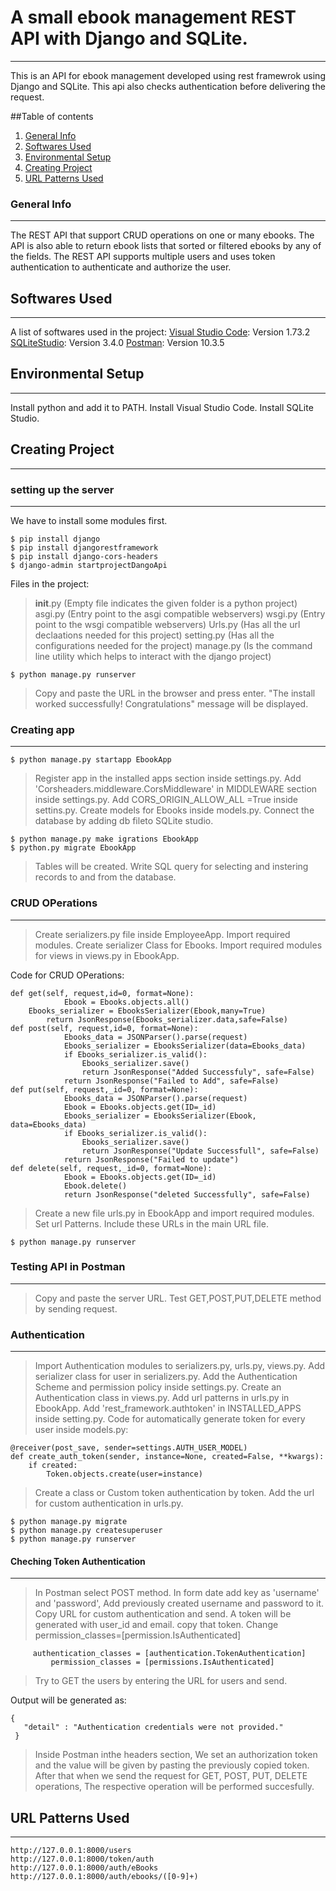 # A small ebook management REST API with Django and SQLite.
***
This is an API for ebook management developed using rest framewrok using Django and SQLite. This api also checks authentication before delivering the request.

##Table of contents
1. [General Info](#general-info)
2. [Softwares Used](#softwares-used)
3. [Environmental Setup](#environmental-setup)
4. [Creating Project](#creating-project)
5. [URL Patterns Used](#url-patterns-used)

### General Info
***
The REST API that support CRUD operations on one or many ebooks. The API is also able to
return ebook lists that sorted or filtered ebooks by any of the fields.
The REST API supports multiple users and uses token authentication to authenticate and authorize the
user.

## Softwares Used
***
A list of softwares used in the project:
[Visual Studio Code](https://code.visualstudio.com/): Version 1.73.2
[SQLiteStudio](https://sqlitestudio.pl/): Version 3.4.0
[Postman](https://www.postman.com/): Version 10.3.5

## Environmental Setup
***
Install python and add it to PATH.
Install Visual Studio Code.
Install SQLite Studio.

## Creating Project
***
### setting up the server
***
We have to install some modules first.
```
$ pip install django
$ pip install djangorestframework
$ pip install django-cors-headers
$ django-admin startprojectDangoApi
```
Files in the project:
>__init__.py (Empty file indicates the given folder is a python project)
>asgi.py (Entry point to the asgi compatible webservers)
>wsgi.py (Entry point to the wsgi compatible webservers)
>Urls.py (Has all the url declaations needed for this project)
>setting.py (Has all the configurations needed for the project)
>manage.py (Is the command line utility which helps to interact with the django project)

```
$ python manage.py runserver
```
>Copy and paste the URL in the browser and press enter.
>"The install worked successfully! Congratulations" message will be displayed.

### Creating app
***
```
$ python manage.py startapp EbookApp
```
>Register app in the installed apps section inside settings.py.
>Add 'Corsheaders.middleware.CorsMiddleware' in MIDDLEWARE section inside settings.py.
>Add CORS_ORIGIN_ALLOW_ALL =True inside settins.py.
>Create models for Ebooks inside models.py.
>Connect the database by adding db fileto SQLite studio.

```
$ python manage.py make igrations EbookApp
$ python.py migrate EbookApp
```
>Tables will be created.
>Write SQL query for selecting and instering records to and from the database.

### CRUD OPerations
***
>Create serializers.py file inside EmployeeApp.
>Import required modules.
>Create serializer Class for Ebooks.
>Import required modules for views in views.py in EbookApp.

Code for CRUD OPerations:
```
def get(self, request,id=0, format=None):
            Ebook = Ebooks.objects.all()
	Ebooks_serializer = EbooksSerializer(Ebook,many=True)
        return JsonResponse(Ebooks_serializer.data,safe=False)
def post(self, request,id=0, format=None):
            Ebooks_data = JSONParser().parse(request)
            Ebooks_serializer = EbooksSerializer(data=Ebooks_data)
            if Ebooks_serializer.is_valid():
                Ebooks_serializer.save()
                return JsonResponse("Added Successfuly", safe=False)
            return JsonResponse("Failed to Add", safe=False)
def put(self, request,_id=0, format=None):
            Ebooks_data = JSONParser().parse(request)
            Ebook = Ebooks.objects.get(ID=_id)
            Ebooks_serializer = EbooksSerializer(Ebook, data=Ebooks_data)
            if Ebooks_serializer.is_valid():
                Ebooks_serializer.save()
                return JsonResponse("Update Successfull", safe=False)
            return JsonResponse("Failed to update")
def delete(self, request,_id=0, format=None):
            Ebook = Ebooks.objects.get(ID=_id)
            Ebook.delete()
            return JsonResponse("deleted Successfully", safe=False)
```

>Create a new file urls.py in EbookApp and import required modules.
>Set url Patterns.
>Include these URLs in the main URL file.

```
$ python manage.py runserver
```

### Testing API in Postman
***
>Copy and paste the server URL.
>Test GET,POST,PUT,DELETE method by sending request.

### Authentication
***
>Import Authentication modules to serializers.py, urls.py, views.py.
>Add serializer class for user in serializers.py.
>Add the Authentication Scheme and permission policy inside settings.py.
>Create an Authentication class in views.py.
>Add url patterns in urls.py in EbookApp.
>Add 'rest_framework.authtoken' in INSTALLED_APPS inside setting.py.
Code for automatically generate token for every user inside models.py:
```
@receiver(post_save, sender=settings.AUTH_USER_MODEL)
def create_auth_token(sender, instance=None, created=False, **kwargs):
    if created:
        Token.objects.create(user=instance)
```
>Create a class or Custom token authentication by token.
>Add the url for custom authentication in urls.py.
```
$ python manage.py migrate
$ python manage.py createsuperuser
$ python manage.py runserver
```
#### Cheching Token Authentication
***
>In Postman select POST method.
>In form date add key as 'username' and 'password', Add previously created username and password to it.
>Copy URL for custom authentication and send.
>A token will be generated with user_id and email.
>copy that token.
>Change permission_classes=[permission.IsAuthenticated]
```
	 authentication_classes = [authentication.TokenAuthentication]
         permission_classes = [permissions.IsAuthenticated]
```
>Try to GET the users by entering the URL for users and send.
 
 Output will be generated as:

	{
	   "detail" : "Authentication credentials were not provided."
	 }

>Inside Postman inthe headers section, We set an authorization token and the value will be given by pasting the previously copied token.
>After that when we send the request for GET, POST, PUT, DELETE operations, The respective operation will be performed succesfully.

## URL Patterns Used
***
```
http://127.0.0.1:8000/users
http://127.0.0.1:8000/token/auth
http://127.0.0.1:8000/auth/eBooks
http://127.0.0.1:8000/auth/ebooks/([0-9]+)


